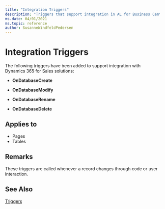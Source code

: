 ```yaml
---
title: "Integration Triggers"
description: "Triggers that support integration in AL for Business Central."
ms.date: 04/01/2021
ms.topic: reference
author: SusanneWindfeldPedersen
---
```


# Integration Triggers

The following triggers have been added to support integration with Dynamics 365 for Sales solutions:  

- **OnDatabaseCreate**  

- **OnDatabaseModify**  

- **OnDatabaseRename**  

- **OnDatabaseDelete**  

## Applies to 

- Pages  
- Tables  

## Remarks

These triggers are called whenever a record changes through code or user interaction.  

## See Also  

[Triggers](triggers-auto/devenv-triggers.md)  
